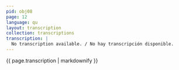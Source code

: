 ```yaml
---
pid: obj08
page: 12
language: qu
layout: transcription
collection: transcriptions
transcription: |
  No transcription available. / No hay transcripción disponible.
---
```


{{ page.transcription | markdownify }}
